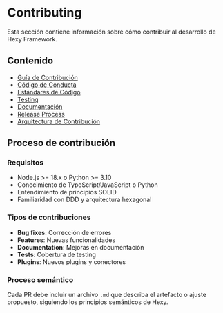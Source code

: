 # Contributing

Esta sección contiene información sobre cómo contribuir al desarrollo de Hexy Framework.

## Contenido

- [Guía de Contribución](./contribution-guide.md)
- [Código de Conducta](./code-of-conduct.md)
- [Estándares de Código](./coding-standards.md)
- [Testing](./testing.md)
- [Documentación](./documentation.md)
- [Release Process](./release-process.md)
- [Arquitectura de Contribución](./contribution-architecture.md)

## Proceso de contribución

### Requisitos

- Node.js >= 18.x o Python >= 3.10
- Conocimiento de TypeScript/JavaScript o Python
- Entendimiento de principios SOLID
- Familiaridad con DDD y arquitectura hexagonal

### Tipos de contribuciones

- **Bug fixes**: Corrección de errores
- **Features**: Nuevas funcionalidades
- **Documentation**: Mejoras en documentación
- **Tests**: Cobertura de testing
- **Plugins**: Nuevos plugins y conectores

### Proceso semántico

Cada PR debe incluir un archivo `.md` que describa el artefacto o ajuste propuesto, siguiendo los principios semánticos de Hexy. 